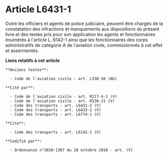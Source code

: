 # Article L6431-1

Outre les officiers et agents de police judiciaire, peuvent être chargés de la constatation des infractions et manquements
aux dispositions du présent livre et des textes pris pour son application les agents et fonctionnaires énumérés à l'article
L. 6142-1 ainsi que les fonctionnaires des corps administratifs de catégorie A de l'aviation civile, commissionnés à cet
effet et assermentés.

**Liens relatifs à cet article**

	**Anciens textes**:

	  - Code de l'aviation civile - art. L330-10 (Ab)

	**Cité par**:

	  - Code de l'aviation civile - art. R217-4-1 (V)
	  - Code de l'aviation civile - art. R330-21 (V)
	  - Code des transports - art. L6431-2 (V)
	  - Code des transports - art. L6433-2 (V)
	  - Code des transports - art. L6774-1 (V)

	**Cite**:

	  - Code des transports - art. L6142-1 (V)

	**Codifié par**:

	  - Ordonnance n°2010-1307 du 28 octobre 2010 - art. (V)
